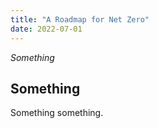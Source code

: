 ```yaml
---
title: "A Roadmap for Net Zero"
date: 2022-07-01
---
```

_Something_

## Something

Something something.

